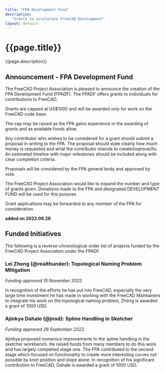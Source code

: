 ```yaml
---
title: "FPA Development Fund"
description:
   "Grants to accelerate FreeCAD Development"
layout: default
---
```


# {{page.title}}

{{page.description}}

## Announcement - FPA Development Fund

The FreeCAD Project Association is pleased to announce the creation of the FPA Development Fund (FPADF). The FPADF offers grants to individuals for contributions to FreeCAD.

Grants are capped at US$1000 and will be awarded only for work on the FreeCAD code base.

The cap may be raised as the FPA gains experience in the awarding of grants and as available funds allow.


Any contributor who wishes to be considered for a grant should submit a proposal in writing to the FPA. The proposal should state clearly how much money is requested and what the contributor intends to create/improve/fix. An estimated timeline with major milestones should be included along with clear completion criteria.

Proposals will be considered by the FPA general body and approved by vote.

The FreeCAD Project Association would like to expand the number and type of grants given.  Donations made to the FPA and designated DEVELOPMENT FUND will be used for this purpose. 

Grant applications may be forwarded to any member of the FPA for consideration.

**added on 2022.08.28**


## Funded Initiatives

The following is a reverse-chronological-order list of projects funded by the FreeCAD Project Association under the FPADF.

### Lei Zheng (@realthunder): Topological Naming Problem Mitigation

*Funding approved 15 November 2022.*

In recognition of the efforts he has put into FreeCAD, especially the very large time investment he has made in working with the FreeCAD Maintainers to integrate his work on the topological naming problem, Zheng is awarded a grant of 1000 USD.

### Ajinkya Dahale (@jnxd): Spline Handling in Sketcher

*Funding approved 26 September 2022.*

Ajinkya proposed numerous improvements to the spline handling in the sketcher workbench. He raised funds from many members to do this work and has largely completed stage one. The FPA contributed to the second stage which focused on functionality to create more interesting curves not possible by knot position and slope alone. In recognition of his significant contribution to FreeCAD, Dahale is awarded a grant of 1000 USD.

